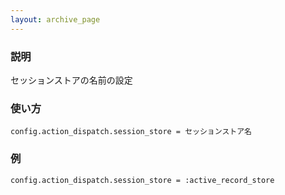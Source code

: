 ```yaml
---
layout: archive_page
---
```

### 説明
セッションストアの名前の設定

### 使い方
    config.action_dispatch.session_store = セッションストア名

### 例
    config.action_dispatch.session_store = :active_record_store